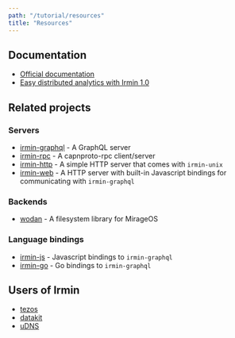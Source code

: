 ```yaml
---
path: "/tutorial/resources"
title: "Resources"
---
```


## Documentation

- [Official documentation](https://mirage.github.io/irmin/)
- [Easy distributed analytics with Irmin 1.0](https://mirage.io/blog/irmin-1.0)

## Related projects

### Servers

- [irmin-graphql](https://github.com/mirage/irmin) - A GraphQL server
- [irmin-rpc](https://github.com/zshipko/irmin-rpc) - A capnproto-rpc
  client/server
- [irmin-http](https://github.com/mirage/irmin) - A simple HTTP server that
  comes with `irmin-unix`
- [irmin-web](https://github.com/zshipko/irmin-web) - A HTTP server with
  built-in Javascript bindings for communicating with `irmin-graphql`

### Backends

- [wodan](https://github.com/g2p/wodan) - A filesystem library for MirageOS

### Language bindings

- [irmin-js](https://github.com/zshipko/irmin-js) - Javascript bindings to
  `irmin-graphql`
- [irmin-go](https://github.com/zshipko/irmin-go) - Go bindings to
  `irmin-graphql`

## Users of Irmin

- [tezos](https://tezos.com)
- [datakit](https://github.com/moby/datakit)
- [uDNS](https://github.com/roburio/udns)
